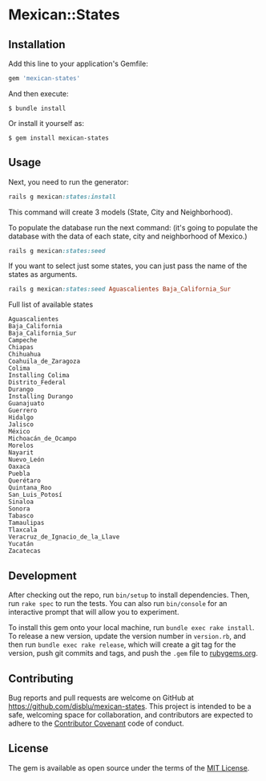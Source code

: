 # Mexican::States

## Installation

Add this line to your application's Gemfile:

```ruby
gem 'mexican-states'
```

And then execute:

    $ bundle install

Or install it yourself as:

    $ gem install mexican-states

## Usage

Next, you need to run the generator:

```ruby
rails g mexican:states:install
```

This command will create 3 models (State, City and Neighborhood).

To populate the database run the next command: (it's going to populate the database with the data of each state, city and neighborhood of Mexico.)

```ruby
rails g mexican:states:seed
```

If you want to select just some states, you can just pass the name of the states as arguments.

```ruby
rails g mexican:states:seed Aguascalientes Baja_California_Sur
```


Full list of available states
```
Aguascalientes
Baja_California
Baja_California_Sur
Campeche
Chiapas
Chihuahua
Coahuila_de_Zaragoza
Colima
Installing Colima
Distrito_Federal
Durango
Installing Durango
Guanajuato
Guerrero
Hidalgo
Jalisco
México
Michoacán_de_Ocampo
Morelos
Nayarit
Nuevo_León
Oaxaca
Puebla
Querétaro
Quintana_Roo
San_Luis_Potosí
Sinaloa
Sonora
Tabasco
Tamaulipas
Tlaxcala
Veracruz_de_Ignacio_de_la_Llave
Yucatán
Zacatecas
```

## Development

After checking out the repo, run `bin/setup` to install dependencies. Then, run `rake spec` to run the tests. You can also run `bin/console` for an interactive prompt that will allow you to experiment.

To install this gem onto your local machine, run `bundle exec rake install`. To release a new version, update the version number in `version.rb`, and then run `bundle exec rake release`, which will create a git tag for the version, push git commits and tags, and push the `.gem` file to [rubygems.org](https://rubygems.org).

## Contributing

Bug reports and pull requests are welcome on GitHub at https://github.com/disblu/mexican-states. This project is intended to be a safe, welcoming space for collaboration, and contributors are expected to adhere to the [Contributor Covenant](http://contributor-covenant.org) code of conduct.


## License

The gem is available as open source under the terms of the [MIT License](http://opensource.org/licenses/MIT).

